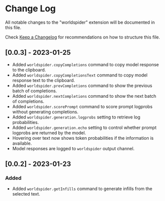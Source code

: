 # Change Log

All notable changes to the "worldspider" extension will be documented in this file.

Check [Keep a Changelog](http://keepachangelog.com/) for recommendations on how to structure this file.

## [0.0.3] - 2023-01-25

-   Added `worldspider.copyCompletions` command to copy model response to the clipboard.
-   Added `worldspider.copyCompletionsText` command to copy model response text to the clipboard.
-   Added `worldspider.prevCompletions` command to show the previous batch of completions.
-   Added `worldspider.nextCompletions` command to show the next batch of completions.
-   Added `worldspider.scorePrompt` command to score prompt logprobs without generating completions.
-   Added `worldspider.generation.logprobs` setting to retrieve log probabilities.
-   Added `worldspider.generation.echo` setting to control whether prompt logprobs are returned by the model.
-   Hovering over text now shows token probabilities if the information is available.
-   Model responses are logged to `worldspider` output channel.

## [0.0.2] - 2023-01-23

### Added

- Added `worldspider.getInfills` command to generate infills from the selected text.
